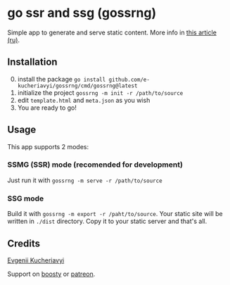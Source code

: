 # go ssr and ssg (gossrng)

Simple app to generate and serve static content. More info in [this article (ru)](https://kucheriavyi.ru/go/kak-ya-napisal-blog-na-go/).

## Installation

0. install the package `go install github.com/e-kucheriavyi/gossrng/cmd/gossrng@latest`
0. initialize the project `gossrng -m init -r /path/to/source`
0. edit `template.html` and `meta.json` as you wish
0. You are ready to go!

## Usage

This app supports 2 modes:

### SSMG (SSR) mode (recomended for development)

Just run it with `gossrng -m serve -r /path/to/source`

### SSG mode

Build it with `gossrng -m export -r /paht/to/source`. Your static site will be written in `./dist` directory. Copy it to your static server and that's all.

## Credits

[Evgenii Kucheriavyi](https://t.me/frontend_director)

Support on [boosty](https://boosty.to/kucheriavyi) or [patreon](https://patreon.com/kucheriavyi).
